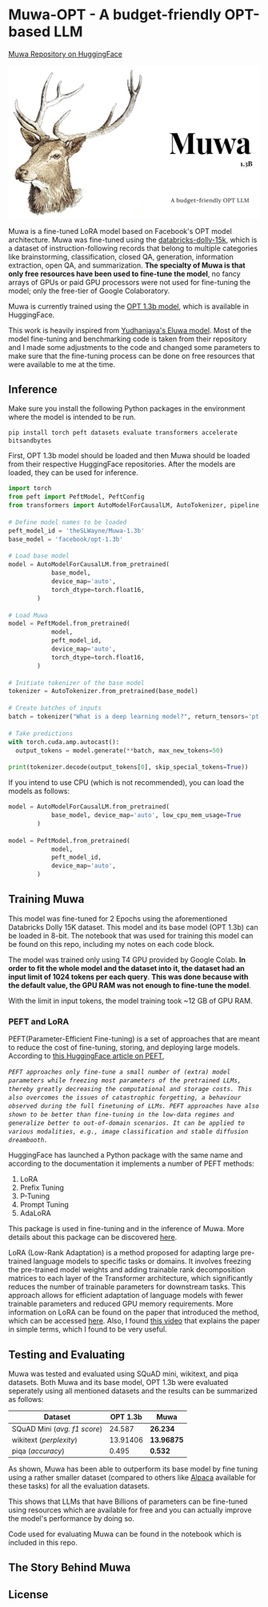 # Muwa-OPT - A budget-friendly OPT-based LLM 

[Muwa Repository on HuggingFace](https://huggingface.co/theSLWayne/Muwa-1.3b)

![Muwa Cover Image](Muwa.png)

Muwa is a fine-tuned LoRA model based on Facebook's OPT model architecture. Muwa was fine-tuned using the [databricks-dolly-15k](https://huggingface.co/datasets/databricks/databricks-dolly-15k), which is a dataset of instruction-following records that belong to multiple categories like brainstorming, classification, closed QA, generation, information extraction, open QA, and summarization. **The specialty of Muwa is that only free resources have been used to fine-tune the model**, no fancy arrays of GPUs or paid GPU processors were not used for fine-tuning the model; only the free-tier of Google Colaboratory.

Muwa is currently trained using the [OPT 1.3b model](https://huggingface.co/facebook/opt-1.3b), which is available in HuggingFace. 

This work is heavily inspired from [Yudhanjaya's Eluwa model](https://github.com/yudhanjaya/Eluwa). Most of the model fine-tuning and benchmarking code is taken from their repository and I made some adjustments to the code and changed some parameters to make sure that the fine-tuning process can be done on free resources that were available to me at the time.

## Inference

Make sure you install the following Python packages in the environment where the model is intended to be run.

```shell
pip install torch peft datasets evaluate transformers accelerate bitsandbytes
```

First, OPT 1.3b model should be loaded and then Muwa should be loaded from their respective HuggingFace repositories. After the models are loaded, they can be used for inference.

```python
import torch
from peft import PeftModel, PeftConfig
from transformers import AutoModelForCausalLM, AutoTokenizer, pipeline

# Define model names to be loaded
peft_model_id = 'theSLWayne/Muwa-1.3b'
base_model = 'facebook/opt-1.3b'

# Load base model
model = AutoModelForCausalLM.from_pretrained(
            base_model,
            device_map='auto',
            torch_dtype=torch.float16,
        )

# Load Muwa
model = PeftModel.from_pretrained(
            model,
            peft_model_id,
            device_map='auto',
            torch_dtype=torch.float16,
        )

# Initiate tokenizer of the base model
tokenizer = AutoTokenizer.from_pretrained(base_model)

# Create batches of inputs
batch = tokenizer("What is a deep learning model?", return_tensors='pt')

# Take predictions
with torch.cuda.amp.autocast():
  output_tokens = model.generate(**batch, max_new_tokens=50)

print(tokenizer.decode(output_tokens[0], skip_special_tokens=True))
```

If you intend to use CPU (which is not recommended), you can load the models as follows:

```python
model = AutoModelForCausalLM.from_pretrained(
            base_model, device_map='auto', low_cpu_mem_usage=True
        )

model = PeftModel.from_pretrained(
            model,
            peft_model_id,
            device_map='auto',
        )
```

## Training Muwa

This model was fine-tuned for 2 Epochs using the aforementioned Databricks Dolly 15K dataset. This model and its base model (OPT 1.3b) can be loaded in 8-bit. The notebook that was used for training this model can be found on this repo, including my notes on each code block.

The model was trained only using T4 GPU provided by Google Colab. **In order to fit the whole model and the dataset into it, the dataset had an input limit of 1024 tokens per each query**. **This was done because with the default value, the GPU RAM was not enough to fine-tune the model**.

With the limit in input tokens, the model training took ~12 GB of GPU RAM.

### PEFT and LoRA  

PEFT(Parameter-Efficient Fine-tuning) is a set of approaches that are meant to reduce the cost of fine-tuning, storing, and deploying large models. According to [this HuggingFace article on PEFT](https://huggingface.co/blog/peft), 

*`PEFT approaches only fine-tune a small number of (extra) model parameters while freezing most parameters of the pretrained LLMs, thereby greatly decreasing the computational and storage costs. This also overcomes the issues of catastrophic forgetting, a behaviour observed during the full finetuning of LLMs. PEFT approaches have also shown to be better than fine-tuning in the low-data regimes and generalize better to out-of-domain scenarios. It can be applied to various modalities, e.g., image classification and stable diffusion dreambooth.`*

HuggingFace has launched a Python package with the same name and according to the documentation it implements a number of PEFT methods:

1. LoRA
2. Prefix Tuning
3. P-Tuning
4. Prompt Tuning
5. AdaLoRA

This package is used in fine-tuning and in the inference of Muwa. More details about this package can be discovered [here](https://github.com/huggingface/peft).

LoRA (Low-Rank Adaptation) is a method proposed for adapting large pre-trained language models to specific tasks or domains. It involves freezing the pre-trained model weights and adding trainable rank decomposition matrices to each layer of the Transformer architecture, which significantly reduces the number of trainable parameters for downstream tasks. This approach allows for efficient adaptation of language models with fewer trainable parameters and reduced GPU memory requirements. More information on LoRA can be found on the paper that introduced the method, which can be accessed [here](https://arxiv.org/abs/2106.09685). Also, I found [this video](https://www.youtube.com/watch?v=_K3HgjnRHCY&lc=Ugyqpr8yVUW2DHlvsoZ4AaABAg) that explains the paper in simple terms, which I found to be very useful.

## Testing and Evaluating

Muwa was tested and evaluated using SQuAD mini, wikitext, and piqa datasets. Both Muwa and its base model, OPT 1.3b were evaluated seperately using all mentioned datasets and the results can be summarized as follows:

| Dataset | OPT 1.3b | Muwa |
|---------|----------|------|
| SQuAD Mini (*avg. f1 score*) | 24.587 | **26.234** |
| wikitext (*perplexity*) | 13.91406 | **13.96875** |
| piqa (*accuracy*) | 0.495 | **0.532** |

As shown, Muwa has been able to outperform its base model by fine tuning using a rather smaller dataset (compared to others like [Alpaca](https://huggingface.co/datasets/tatsu-lab/alpaca) available for these tasks) for all the evaluation datasets. 

This shows that LLMs that have Billions of parameters can be fine-tuned using resources which are available for free and you can actually improve the model's performance by doing so.

Code used for evaluating Muwa can be found in the notebook which is included in this repo.

## The Story Behind Muwa


## License

